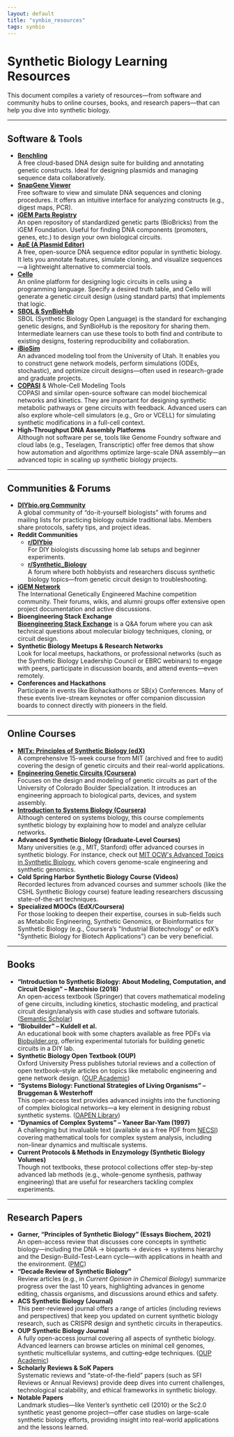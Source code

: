 ```yaml
---
layout: default
title: "synbio_resources"
tags: synbio
---
```


# Synthetic Biology Learning Resources

This document compiles a variety of resources—from software and community hubs to online courses, books, and research papers—that can help you dive into synthetic biology.

---

## Software & Tools

- **[Benchling](https://www.benchling.com/)**  
  A free cloud-based DNA design suite for building and annotating genetic constructs. Ideal for designing plasmids and managing sequence data collaboratively.
- **[SnapGene Viewer](https://www.snapgene.com/snapgene-viewer/)**  
  Free software to view and simulate DNA sequences and cloning procedures. It offers an intuitive interface for analyzing constructs (e.g., digest maps, PCR).
- **[iGEM Parts Registry](http://parts.igem.org/Main_Page)**  
  An open repository of standardized genetic parts (BioBricks) from the iGEM Foundation. Useful for finding DNA components (promoters, genes, etc.) to design your own biological circuits.
- **[ApE (A Plasmid Editor)](https://jorgensen.biology.utah.edu/wayned/ape/)**  
  A free, open-source DNA sequence editor popular in synthetic biology. It lets you annotate features, simulate cloning, and visualize sequences—a lightweight alternative to commercial tools.
- **[Cello](http://cellocad.org/)**  
  An online platform for designing logic circuits in cells using a programming language. Specify a desired truth table, and Cello will generate a genetic circuit design (using standard parts) that implements that logic.
- **[SBOL & SynBioHub](https://synbiohub.github.io/)**  
  SBOL (Synthetic Biology Open Language) is the standard for exchanging genetic designs, and SynBioHub is the repository for sharing them. Intermediate learners can use these tools to both find and contribute to existing designs, fostering reproducibility and collaboration.
- **[iBioSim](http://www.async.ece.utah.edu/ibiosim/)**  
  An advanced modeling tool from the University of Utah. It enables you to construct gene network models, perform simulations (ODEs, stochastic), and optimize circuit designs—often used in research-grade and graduate projects.
- **[COPASI](http://copasi.org/)** & Whole-Cell Modeling Tools  
  COPASI and similar open-source software can model biochemical networks and kinetics. They are important for designing synthetic metabolic pathways or gene circuits with feedback. Advanced users can also explore whole-cell simulators (e.g., Gro or VCELL) for simulating synthetic modifications in a full-cell context.
- **High-Throughput DNA Assembly Platforms**  
  Although not software per se, tools like Genome Foundry software and cloud labs (e.g., Teselagen, Transcriptic) offer free demos that show how automation and algorithms optimize large-scale DNA assembly—an advanced topic in scaling up synthetic biology projects.

---

## Communities & Forums

- **[DIYbio.org Community](https://diybio.org/)**  
  A global community of “do-it-yourself biologists” with forums and mailing lists for practicing biology outside traditional labs. Members share protocols, safety tips, and project ideas.
- **Reddit Communities**  
  - **[r/DIYbio](https://www.reddit.com/r/DIYbio/)**  
    For DIY biologists discussing home lab setups and beginner experiments.
  - **[r/Synthetic_Biology](https://www.reddit.com/r/Synthetic_Biology/)**  
    A forum where both hobbyists and researchers discuss synthetic biology topics—from genetic circuit design to troubleshooting.
- **[iGEM Network](https://igem.org/Main_Page)**  
  The International Genetically Engineered Machine competition community. Their forums, wikis, and alumni groups offer extensive open project documentation and active discussions.
- **Bioengineering Stack Exchange**  
  **[Bioengineering Stack Exchange](https://bioengineering.stackexchange.com/)** is a Q&A forum where you can ask technical questions about molecular biology techniques, cloning, or circuit design.
- **Synthetic Biology Meetups & Research Networks**  
  Look for local meetups, hackathons, or professional networks (such as the Synthetic Biology Leadership Council or EBRC webinars) to engage with peers, participate in discussion boards, and attend events—even remotely.
- **Conferences and Hackathons**  
  Participate in events like Biohackathons or SB{x} Conferences. Many of these events live-stream keynotes or offer companion discussion boards to connect directly with pioneers in the field.

---

## Online Courses

- **[MITx: Principles of Synthetic Biology (edX)](https://www.edx.org/course/principles-of-synthetic-biology)**  
  A comprehensive 15-week course from MIT (archived and free to audit) covering the design of genetic circuits and their real-world applications.
- **[Engineering Genetic Circuits (Coursera)](https://www.coursera.org/learn/engineering-genetic-circuits)**  
  Focuses on the design and modeling of genetic circuits as part of the University of Colorado Boulder Specialization. It introduces an engineering approach to biological parts, devices, and system assembly.
- **[Introduction to Systems Biology (Coursera)](https://www.coursera.org/learn/systems-biology)**  
  Although centered on systems biology, this course complements synthetic biology by explaining how to model and analyze cellular networks.
- **Advanced Synthetic Biology (Graduate-Level Courses)**  
  Many universities (e.g., MIT, Stanford) offer advanced courses in synthetic biology. For instance, check out [MIT OCW's Advanced Topics in Synthetic Biology](https://ocw.mit.edu/courses/20-445j-advanced-topics-in-synthetic-biology-spring-2015/), which covers genome-scale engineering and synthetic genomics.
- **Cold Spring Harbor Synthetic Biology Course (Videos)**  
  Recorded lectures from advanced courses and summer schools (like the CSHL Synthetic Biology course) feature leading researchers discussing state-of-the-art techniques.
- **Specialized MOOCs (EdX/Coursera)**  
  For those looking to deepen their expertise, courses in sub-fields such as Metabolic Engineering, Synthetic Genomics, or Bioinformatics for Synthetic Biology (e.g., Coursera’s "Industrial Biotechnology" or edX’s "Synthetic Biology for Biotech Applications") can be very beneficial.

---

## Books

- **“Introduction to Synthetic Biology: About Modeling, Computation, and Circuit Design” – Marchisio (2018)**  
  An open-access textbook (Springer) that covers mathematical modeling of gene circuits, including kinetics, stochastic modeling, and practical circuit design/analysis with case studies and software tutorials. ([Semantic Scholar](https://www.semanticscholar.org/))
- **“Biobuilder” – Kuldell et al.**  
  An educational book with some chapters available as free PDFs via [Biobuilder.org](http://www.biobuilder.org/), offering experimental tutorials for building genetic circuits in a DIY lab.
- **Synthetic Biology Open Textbook (OUP)**  
  Oxford University Press publishes tutorial reviews and a collection of open textbook–style articles on topics like metabolic engineering and gene network design. ([OUP Academic](https://academic.oup.com))
- **“Systems Biology: Functional Strategies of Living Organisms” – Bruggeman & Westerhoff**  
  This open-access text provides advanced insights into the functioning of complex biological networks—a key element in designing robust synthetic systems. ([OAPEN Library](https://library.oapen.org))
- **“Dynamics of Complex Systems” – Yaneer Bar-Yam (1997)**  
  A challenging but invaluable text (available as a free PDF from [NECSI](https://necsi.edu)) covering mathematical tools for complex system analysis, including non-linear dynamics and multiscale systems.
- **Current Protocols & Methods in Enzymology (Synthetic Biology Volumes)**  
  Though not textbooks, these protocol collections offer step-by-step advanced lab methods (e.g., whole-genome synthesis, pathway engineering) that are useful for researchers tackling complex experiments.

---

## Research Papers

- **Garner, “Principles of Synthetic Biology” (Essays Biochem, 2021)**  
  An open-access review that discusses core concepts in synthetic biology—including the DNA → bioparts → devices → systems hierarchy and the Design-Build-Test-Learn cycle—with applications in health and the environment. ([PMC](https://www.ncbi.nlm.nih.gov/pmc/))
- **“Decade Review of Synthetic Biology”**  
  Review articles (e.g., in *Current Opinion in Chemical Biology*) summarize progress over the last 10 years, highlighting advances in genome editing, chassis organisms, and discussions around ethics and safety.
- **ACS Synthetic Biology (Journal)**  
  This peer-reviewed journal offers a range of articles (including reviews and perspectives) that keep you updated on current synthetic biology research, such as CRISPR design and synthetic circuits in therapeutics.
- **OUP Synthetic Biology Journal**  
  A fully open-access journal covering all aspects of synthetic biology. Advanced learners can browse articles on minimal cell genomes, synthetic multicellular systems, and cutting-edge techniques. ([OUP Academic](https://academic.oup.com))
- **Scholarly Reviews & SoK Papers**  
  Systematic reviews and “state-of-the-field” papers (such as SFI Reviews or Annual Reviews) provide deep dives into current challenges, technological scalability, and ethical frameworks in synthetic biology.
- **Notable Papers**  
  Landmark studies—like Venter’s synthetic cell (2010) or the Sc2.0 synthetic yeast genome project—offer case studies on large-scale synthetic biology efforts, providing insight into real-world applications and the lessons learned.
